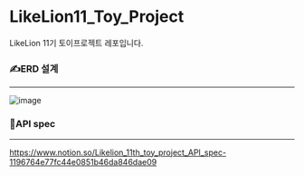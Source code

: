 # LikeLion11_Toy_Project
LikeLion 11기 토이프로젝트 레포입니다.

### ✍️ERD 설계
---
![image](https://file.notion.so/f/s/f78db058-dc0f-421a-85be-90682c44e722/visitLog.png?id=15b9b6e3-e480-4036-aaa7-f7b4b5f32d0a&table=block&spaceId=9997a1ac-d414-4c7f-b56e-45cd95e21bc6&expirationTimestamp=1683806525415&signature=sqMuI6c2nJPcpB15Y_ijmrUv46hgEk3u9CYvj8f1Y6s&downloadName=visitLog.png)
 

### 🔎API spec
---
https://www.notion.so/Likelion_11th_toy_project_API_spec-1196764e77fc44e0851b46da846dae09
